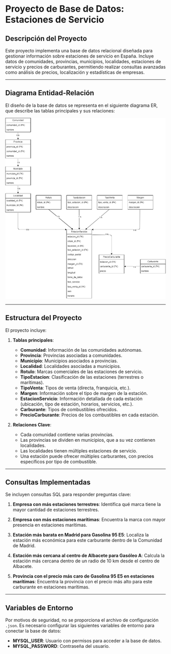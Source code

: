 # Proyecto de Base de Datos: Estaciones de Servicio

## Descripción del Proyecto
Este proyecto implementa una base de datos relacional diseñada para gestionar información sobre estaciones de servicio en España. 
Incluye datos de comunidades, provincias, municipios, localidades, estaciones de servicio y precios de carburantes, permitiendo realizar 
consultas avanzadas como análisis de precios, localización y estadísticas de empresas.

---
## Diagrama Entidad-Relación
El diseño de la base de datos se representa en el siguiente diagrama ER, que describe las tablas principales y sus relaciones:

![Diagrama ER](DiagramaER.png)

---
## Estructura del Proyecto
El proyecto incluye:

1. **Tablas principales**:
    - **Comunidad**: Información de las comunidades autónomas.
    - **Provincia**: Provincias asociadas a comunidades.
    - **Municipio**: Municipios asociados a provincias.
    - **Localidad**: Localidades asociadas a municipios.
    - **Rotulo**: Marcas comerciales de las estaciones de servicio.
    - **TipoEstacion**: Clasificación de las estaciones (terrestres o marítimas).
    - **TipoVenta**: Tipos de venta (directa, franquicia, etc.).
    - **Margen**: Información sobre el tipo de margen de la estación.
    - **EstacionServicio**: Información detallada de cada estación (ubicación, tipo de estación, horarios, servicios, etc.).
    - **Carburante**: Tipos de combustibles ofrecidos.
    - **PrecioCarburante**: Precios de los combustibles en cada estación.

2. **Relaciones Clave**:
    - Cada comunidad contiene varias provincias.
    - Las provincias se dividen en municipios, que a su vez contienen localidades.
    - Las localidades tienen múltiples estaciones de servicio.
    - Una estación puede ofrecer múltiples carburantes, con precios específicos por tipo de combustible.

---

## Consultas Implementadas
Se incluyen consultas SQL para responder preguntas clave:

1. **Empresa con más estaciones terrestres**:
    Identifica qué marca tiene la mayor cantidad de estaciones terrestres.

2. **Empresa con más estaciones marítimas**:
    Encuentra la marca con mayor presencia en estaciones marítimas.

3. **Estación más barata en Madrid para Gasolina 95 E5**:
    Localiza la estación más económica para este carburante dentro de la Comunidad de Madrid.

4. **Estación más cercana al centro de Albacete para Gasóleo A**:
    Calcula la estación más cercana dentro de un radio de 10 km desde el centro de Albacete.

5. **Provincia con el precio más caro de Gasolina 95 E5 en estaciones marítimas**:
    Encuentra la provincia con el precio más alto para este carburante en estaciones marítimas.

---

## Variables de Entorno
Por motivos de seguridad, no se proporciona el archivo de configuración `.json`. Es necesario configurar las siguientes variables de entorno para conectar la base de datos:

- **MYSQL_USER**: Usuario con permisos para acceder a la base de datos.
- **MYSQL_PASSWORD**: Contraseña del usuario.
